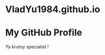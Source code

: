 # VladYu1984.github.io
<html lang="en">
<head>
    <meta charset="UTF-8">
    <meta name="viewport" content="width=device-width, initial-scale=1.0">
    <title>GitHub Profile Header</title>
    <link rel="stylesheet" href="styles.css">
</head>
<body>

<div class="header">
    <h1>My GitHub Profile</h1>
    <p> Ya krutoy specialist !</p>
</div>

</body>
</html>

